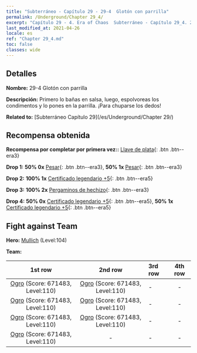 ```yaml
---
title: "Subterráneo - Capítulo 29 - 29-4  Glotón con parrilla"
permalink: /Underground/Chapter 29_4/
excerpt: "Capítulo 29 - 4. Era of Chaos  Subterráneo - Capítulo 29_4. 29-4  Glotón con parrilla"
last_modified_at: 2021-04-26
locale: es
ref: "Chapter 29_4.md"
toc: false
classes: wide
---
```


## Detalles

 **Nombre:** 29-4  Glotón con parrilla

 **Descripción:**       Primero lo bañas en salsa, luego, espolvoreas los condimentos y lo pones en la parrilla. ¡Para chuparse los dedos!

 **Related to:** [Subterráneo Capítulo 29](/es/Underground/Chapter 29/)

## Recompensa obtenida

 **Recompensa por completar por primera vez::** [Llave de plata](/ItemsES/con_693/){: .btn .btn--era3}

 **Drop 1:** **50% 0x** [Pesar](/ItemsES/her_458/){: .btn .btn--era3}, **50% 1x** [Pesar](/ItemsES/her_458/){: .btn .btn--era3}

 **Drop 2:** **100% 1x** [Certificado legendario +5](/ItemsES/mat_102/){: .btn .btn--era5}

 **Drop 3:** **100% 2x** [Pergaminos de hechizo](/ItemsES/con_694/){: .btn .btn--era3}

 **Drop 4:** **50% 0x** [Certificado legendario +5](/ItemsES/mat_102/){: .btn .btn--era5}, **50% 1x** [Certificado legendario +5](/ItemsES/mat_102/){: .btn .btn--era5}


## Fight against Team
 **Hero:** [Mullich](/es/heroes/Mullich/) (Level:104)

 **Team:**


  | 1st row | 2nd row | 3rd row | 4th row |
  |:----:|:----:|:----|:----:|
  | [Ogro](/es/units/Ogre/) (Score: 671483, Level:110)  | [Ogro](/es/units/Ogre/) (Score: 671483, Level:110)  | - | - |
  | [Ogro](/es/units/Ogre/) (Score: 671483, Level:110)  | [Ogro](/es/units/Ogre/) (Score: 671483, Level:110)  | - | - |
  | [Ogro](/es/units/Ogre/) (Score: 671483, Level:110)  | [Ogro](/es/units/Ogre/) (Score: 671483, Level:110)  | - | - |
  | [Ogro](/es/units/Ogre/) (Score: 671483, Level:110)  | - | - | - |


